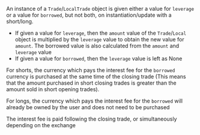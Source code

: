 An instance of a `Trade`/`LocalTrade` object is given either a value for `leverage` or a value for `borrowed`, but not both, on instantiation/update with a short/long.

- If given a value for `leverage`, then the `amount` value of the `Trade`/`Local` object is multiplied by the `leverage` value to obtain the new value for `amount`. The borrowed value is also calculated from the `amount` and `leverage` value
- If given a value for `borrowed`, then the `leverage` value is left as None

For shorts, the currency which pays the interest fee for the `borrowed` currency is purchased at the same time of the closing trade (This means that the amount purchased in short closing trades is greater than the amount sold in short opening trades).

For longs, the currency which pays the interest fee for the `borrowed` will already be owned by the user and does not need to be purchased

The interest fee is paid following the closing trade, or simultaneously depending on the exchange
